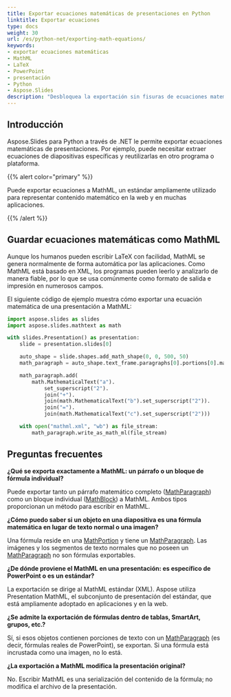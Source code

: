 ```yaml
---
title: Exportar ecuaciones matemáticas de presentaciones en Python
linktitle: Exportar ecuaciones
type: docs
weight: 30
url: /es/python-net/exporting-math-equations/
keywords:
- exportar ecuaciones matemáticas
- MathML
- LaTeX
- PowerPoint
- presentación
- Python
- Aspose.Slides
description: "Desbloquea la exportación sin fisuras de ecuaciones matemáticas de PowerPoint a MathML usando Aspose.Slides para Python a través de .NET: conserva el formato y mejora la compatibilidad."
---
```


## **Introducción**

Aspose.Slides para Python a través de .NET le permite exportar ecuaciones matemáticas de presentaciones. Por ejemplo, puede necesitar extraer ecuaciones de diapositivas específicas y reutilizarlas en otro programa o plataforma.

{{% alert color="primary" %}}

Puede exportar ecuaciones a MathML, un estándar ampliamente utilizado para representar contenido matemático en la web y en muchas aplicaciones.

{{% /alert %}}

## **Guardar ecuaciones matemáticas como MathML**

Aunque los humanos pueden escribir LaTeX con facilidad, MathML se genera normalmente de forma automática por las aplicaciones. Como MathML está basado en XML, los programas pueden leerlo y analizarlo de manera fiable, por lo que se usa comúnmente como formato de salida e impresión en numerosos campos.

El siguiente código de ejemplo muestra cómo exportar una ecuación matemática de una presentación a MathML:

```py
import aspose.slides as slides
import aspose.slides.mathtext as math

with slides.Presentation() as presentation:
    slide = presentation.slides[0]

    auto_shape = slide.shapes.add_math_shape(0, 0, 500, 50)
    math_paragraph = auto_shape.text_frame.paragraphs[0].portions[0].math_paragraph

    math_paragraph.add(
        math.MathematicalText("a").
            set_superscript("2").
            join("+").
            join(math.MathematicalText("b").set_superscript("2")).
            join("=").
            join(math.MathematicalText("c").set_superscript("2")))

    with open("mathml.xml", "wb") as file_stream:
        math_paragraph.write_as_math_ml(file_stream)
```

## **Preguntas frecuentes**

**¿Qué se exporta exactamente a MathML: un párrafo o un bloque de fórmula individual?**

Puede exportar tanto un párrafo matemático completo ([MathParagraph](https://reference.aspose.com/slides/python-net/aspose.slides.mathtext/mathparagraph/)) como un bloque individual ([MathBlock](https://reference.aspose.com/slides/python-net/aspose.slides.mathtext/mathblock/)) a MathML. Ambos tipos proporcionan un método para escribir en MathML.

**¿Cómo puedo saber si un objeto en una diapositiva es una fórmula matemática en lugar de texto normal o una imagen?**

Una fórmula reside en una [MathPortion](https://reference.aspose.com/slides/python-net/aspose.slides.mathtext/mathportion/) y tiene un [MathParagraph](https://reference.aspose.com/slides/python-net/aspose.slides.mathtext/mathparagraph/). Las imágenes y los segmentos de texto normales que no poseen un [MathParagraph](https://reference.aspose.com/slides/python-net/aspose.slides.mathtext/mathparagraph/) no son fórmulas exportables.

**¿De dónde proviene el MathML en una presentación: es específico de PowerPoint o es un estándar?**

La exportación se dirige al MathML estándar (XML). Aspose utiliza Presentation MathML, el subconjunto de presentación del estándar, que está ampliamente adoptado en aplicaciones y en la web.

**¿Se admite la exportación de fórmulas dentro de tablas, SmartArt, grupos, etc.?**

Sí, si esos objetos contienen porciones de texto con un [MathParagraph](https://reference.aspose.com/slides/python-net/aspose.slides.mathtext/mathparagraph/) (es decir, fórmulas reales de PowerPoint), se exportan. Si una fórmula está incrustada como una imagen, no lo está.

**¿La exportación a MathML modifica la presentación original?**

No. Escribir MathML es una serialización del contenido de la fórmula; no modifica el archivo de la presentación.